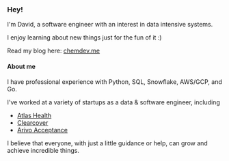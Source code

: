 ### Hey!

I'm David, a software engineer with an interest in data intensive systems.

I enjoy learning about new things just for the fun of it :)

Read my blog here: [chemdev.me](https://chemdev.me)

#### About me
I have professional experience with Python, SQL, Snowflake, AWS/GCP, and Go.

I've worked at a variety of startups as a data & software engineer, including
- [Atlas Health](https://atlas.health)
- [Clearcover](https://clearcover.com)
- [Arivo Acceptance](https://arivo.com)

I believe that everyone, with just a little guidance or help, can grow and achieve incredible things.
